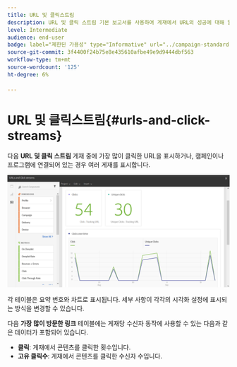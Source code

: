 ```yaml
---
title: URL 및 클릭스트림
description: URL 및 클릭 스트림 기본 보고서를 사용하여 게재에서 URL의 성공에 대해 알아봅니다.
level: Intermediate
audience: end-user
badge: label="제한된 가용성" type="Informative" url="../campaign-standard-migration-home.md" tooltip="마이그레이션된 사용자 Campaign Standard으로 제한됨"
source-git-commit: 3f4400f24b75e8e435610afbe49e9d9444dbf563
workflow-type: tm+mt
source-wordcount: '125'
ht-degree: 6%

---
```


# URL 및 클릭스트림{#urls-and-click-streams}

다음 **URL 및 클릭 스트림** 게재 중에 가장 많이 클릭한 URL을 표시하거나, 캠페인이나 프로그램에 연결되어 있는 경우 여러 게재를 표시합니다.

![](assets/delivery_reports_8.png)

각 테이블은 요약 번호와 차트로 표시됩니다. 세부 사항이 각각의 시각화 설정에 표시되는 방식을 변경할 수 있습니다.

다음 **가장 많이 방문한 링크** 테이블에는 게재당 수신자 동작에 사용할 수 있는 다음과 같은 데이터가 포함되어 있습니다.

* **클릭**: 게재에서 콘텐츠를 클릭한 횟수입니다.
* **고유 클릭수**: 게재에서 콘텐츠를 클릭한 수신자 수입니다.
